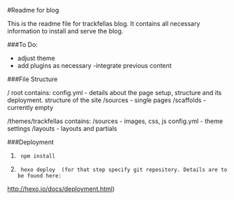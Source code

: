 #Readme for blog

This is the readme file for trackfellas blog. It contains all necessary information to install and serve the blog.

###To Do:

- adjust theme
- add plugins as necessary
-integrate previous content

###File Structure

/ root
contains:
config.yml - details about the page setup, structure and its deployment.
structure of the site
/sources - single pages 
/scaffolds - currently empty


/themes/trackfellas
contains:
/sources - images, css, js
config.yml - theme settings
/layouts - layouts and partials

###Deployment

1.		npm install

2.		hexo deploy  (for that step specify git repository. Details are to be found here:
 http://hexo.io/docs/deployment.html)
